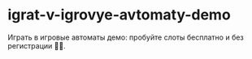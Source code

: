 # igrat-v-igrovye-avtomaty-demo
Играть в игровые автоматы демо: пробуйте слоты бесплатно и без регистрации 🎰💸.
